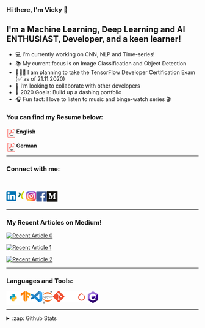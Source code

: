 ### Hi there, I'm Vicky 👋


## I'm a Machine Learning, Deep Learning and AI ENTHUSIAST, Developer, and a keen learner!

- 💻 I’m currently working on CNN, NLP and Time-series!
- 📚 My current focus is on Image Classification and Object Detection
- 👨🏽‍🎓 I am planning to take the TensorFlow Developer Certification Exam (✅ as of 21.11.2020)
- 🤝 I’m looking to collaborate with other developers
- 🥅 2020 Goals: Build up a dashing portfolio
- 🎧 Fun fact: I love to listen to music and binge-watch series 🎬

### You can find my Resume below:

#### English [<img align="left" alt="vkyprmr | Resume" width="26px" src="https://raw.githubusercontent.com/vkyprmr/vkyprmr/master/assets/png/PDF_32.png" />][resume]
#### German [<img align="left" alt="vkyprmr | Lebenslauf" width="26px" src="https://raw.githubusercontent.com/vkyprmr/vkyprmr/master/assets/png/PDF_32.png" />][lebenslauf]

---

### Connect with me:
<br />

[<img align="left" alt="vkyprmr | LinkedIn" width="26px" src="https://raw.githubusercontent.com/vkyprmr/vkyprmr/master/assets/png/linkedin.png" />][linkedin]
[<img align="left" alt="vkyprmr | Xing" width="26px" src="https://raw.githubusercontent.com/vkyprmr/vkyprmr/master/assets/png/xing.png" />][xing]
[<img align="left" alt="vkyprmr | Instagram" width="26px" src="https://raw.githubusercontent.com/vkyprmr/vkyprmr/master/assets/png/instagram.png" />][instagram]
[<img align="left" alt="vkyprmr | Facebook" width="28px" src="https://raw.githubusercontent.com/vkyprmr/vkyprmr/master/assets/png/facebook.png" />][facebook]
[<img align="left" alt="vkyprmr | Medium" width="28px" src="https://raw.githubusercontent.com/vkyprmr/vkyprmr/master/assets/png/Monogram.png" />][medium]

<br />
<br />

---

### My Recent Articles on Medium!
<a target="_blank" href="https://github-readme-medium-recent-article.vercel.app/medium/@parmarV/0"><img src="https://github-readme-medium-recent-article.vercel.app/medium/@parmarV/0" alt="Recent Article 0"></a>

<a target="_blank" href="https://github-readme-medium-recent-article.vercel.app/medium/@parmarV/1"><img src="https://github-readme-medium-recent-article.vercel.app/medium/@parmarV/1" alt="Recent Article 1"></a>

<a target="_blank" href="https://github-readme-medium-recent-article.vercel.app/medium/@parmarV/2"><img src="https://github-readme-medium-recent-article.vercel.app/medium/@parmarV/2" alt="Recent Article 2"></a>

---

### Languages and Tools:


<img align="left" width="36px" src="https://raw.githubusercontent.com/vkyprmr/vkyprmr/master/assets/png/python.png" />
<img align="left" width="28px" src="https://raw.githubusercontent.com/vkyprmr/vkyprmr/master/assets/png/tensorflow.png" />
<img align="left" width="30px" src="https://raw.githubusercontent.com/vkyprmr/vkyprmr/master/assets/png/vscode.png" />
<img align="left" width="28px" src="https://raw.githubusercontent.com/vkyprmr/vkyprmr/master/assets/png/jupyter.png" />
<img align="left" width="30px" src="https://raw.githubusercontent.com/vkyprmr/vkyprmr/master/assets/png/git.png" />
<img align="left" width="30px" src="https://raw.githubusercontent.com/vkyprmr/vkyprmr/master/assets/png/github_white.png" />
<img align="left" width="30px" src="https://raw.githubusercontent.com/vkyprmr/vkyprmr/master/assets/png/pytorch.png" />
<img align="left" width="30px" src="https://raw.githubusercontent.com/vkyprmr/vkyprmr/master/assets/png/csharp.png" />

<br />
<br />

---

<details>
  <summary>:zap: Github Stats</summary>

  <img align="left" alt="vkyprmr's Github Stats" src="https://github-readme-stats.vercel.app/api?username=vkyprmr&show_icons=true&hide_border=true&theme=dark" />
  <img align="left" alt="vkyprmr's Github Stats" src="https://github-readme-stats.vercel.app/api/top-langs/?username=vkyprmr&show_icons=true&hide_border=true&theme=dark" />
  

</details>

[instagram]: https://www.instagram.com/vky_1090/
[linkedin]: https://www.linkedin.com/in/parmarvickyk/
[facebook]: https://www.facebook.com/vicky.parmar.52
[xing]: https://www.xing.com/profile/Vicky_Parmar/cv
[medium]: https://medium.com/@parmarV
[resume]:https://github.com/vkyprmr/vkyprmr/blob/master/assets/docs/resume.pdf
[lebenslauf]: https://github.com/vkyprmr/vkyprmr/blob/master/assets/docs/lebenslauf.pdf
